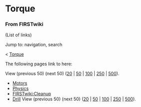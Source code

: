 # Torque

### From FIRSTwiki

(List of links)

Jump to: navigation, search

&lt; [Torque](/index.php?title=Torque&redirect=no "Torque" )  

The following pages link to here:

View (previous 50) (next 50)
([20](/index.php?title=Special:Whatlinkshere/Torque&limit=20&from=0
"Special:Whatlinkshere/Torque" ) |
[50](/index.php?title=Special:Whatlinkshere/Torque&limit=50&from=0
"Special:Whatlinkshere/Torque" ) |
[100](/index.php?title=Special:Whatlinkshere/Torque&limit=100&from=0
"Special:Whatlinkshere/Torque" ) |
[250](/index.php?title=Special:Whatlinkshere/Torque&limit=250&from=0
"Special:Whatlinkshere/Torque" ) |
[500](/index.php?title=Special:Whatlinkshere/Torque&limit=500&from=0
"Special:Whatlinkshere/Torque" )).

  * [Motors](Motors "Motors" )
  * [Physics](Physics "Physics" )
  * [FIRSTwiki:Cleanup](FIRSTwiki:Cleanup "FIRSTwiki:Cleanup" )
  * [Drill](Drill "Drill" )
View (previous 50) (next 50)
([20](/index.php?title=Special:Whatlinkshere/Torque&limit=20&from=0
"Special:Whatlinkshere/Torque" ) |
[50](/index.php?title=Special:Whatlinkshere/Torque&limit=50&from=0
"Special:Whatlinkshere/Torque" ) |
[100](/index.php?title=Special:Whatlinkshere/Torque&limit=100&from=0
"Special:Whatlinkshere/Torque" ) |
[250](/index.php?title=Special:Whatlinkshere/Torque&limit=250&from=0
"Special:Whatlinkshere/Torque" ) |
[500](/index.php?title=Special:Whatlinkshere/Torque&limit=500&from=0
"Special:Whatlinkshere/Torque" )).

